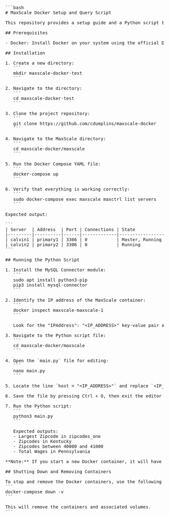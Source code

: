 <pre>
```bash
# MaxScale Docker Setup and Query Script

This repository provides a setup guide and a Python script to interact with a MaxScale database proxy instance. It includes instructions to install the necessary dependencies, set up the MaxScale container, and run the Python script to perform various queries on the database.

## Prerequisites

- Docker: Install Docker on your system using the official Docker documentation for your specific operating system.

## Installation

1. Create a new directory:
   ```
   mkdir maxscale-docker-test
   ```

2. Navigate to the directory:
   ```
   cd maxscale-docker-test
   ```

3. Clone the project repository:
   ```
   git clone https://github.com/cdumplins/maxscale-docker
   ```

4. Navigate to the MaxScale directory:
   ```
   cd maxscale-docker/maxscale
   ```

5. Run the Docker Compose YAML file:
   ```
   docker-compose up
   ```

6. Verify that everything is working correctly:
   ```
   sudo docker-compose exec maxscale maxctrl list servers
   ```

Expected output:

```
| Server  | Address  | Port | Connections | State           | GTID | Monitor         |
|---------|----------|------|-------------|-----------------|------|-----------------|
| calvin1 | primary1 | 3306 | 0           | Master, Running |      | MariaDB-Monitor |
| calvin2 | primary2 | 3306 | 0           | Running         |      | MariaDB-Monitor |
```

## Running the Python Script

1. Install the MySQL Connector module:
   ```
   sudo apt install python3-pip
   pip3 install mysql-connector
   ```

2. Identify the IP address of the MaxScale container:
   ```
   docker inspect maxscale-maxscale-1
   ```

   Look for the "IPAddress": "&lt;IP_ADDRESS&gt;" key-value pair and **copy the IP address value**.

3. Navigate to the Python script file:
   ```
   cd maxscale-docker/maxscale
   ```

4. Open the `main.py` file for editing:
   ```
   nano main.py
   ```

5. Locate the line `host = "&lt;IP_ADDRESS&gt;"` and replace `&lt;IP_ADDRESS&gt;` with the IP address you copied in the previous step.

6. Save the file by pressing Ctrl + O, then exit the editor with Ctrl + X.

7. Run the Python script:
   ```
   python3 main.py
   ```

   Expected outputs:
   - Largest Zipcode in zipcodes_one
   - Zipcodes in Kentucky
   - Zipcodes between 40000 and 41000
   - Total Wages in Pennsylvania

**Note:** If you start a new Docker container, it will have a new IP address assigned. In that case, repeat steps 2-5 to update the IP address in the Python script.

## Shutting Down and Removing Containers

To stop and remove the Docker containers, use the following command:
```
docker-compose down -v
```

This will remove the containers and associated volumes.
```

